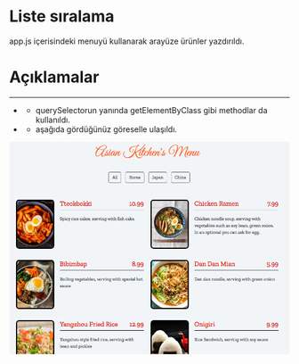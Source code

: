 # Liste sıralama

app.js içerisindeki menuyü kullanarak arayüze ürünler yazdırıldı. 

# Açıklamalar
------
- - querySelectorun yanında getElementByClass gibi methodlar da kullanıldı.
- - aşağıda gördüğünüz göreselle ulaşıldı.  

![ss](ss.png)
